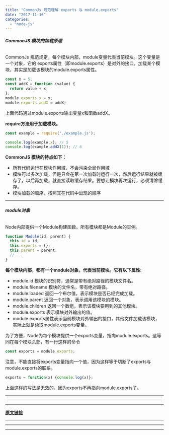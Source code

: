 ```yaml
---
title: "CommonJs 规范理解 exports 与 module.exports"
date: "2017-11-16"
categories: 
  - "node-js"
---
```


###### **CommonJS 模块的加载原理**

CommonJs 规范规定，每个模块内部，module变量代表当前模块。这个变量是一个对象，它的 exports属性（即module.exports）是对外的接口，加载某个模块，其实是加载该模块的module.exports属性。

```javascript
const x = 5;
const addX = function (value) {
  return value + x;
};
module.exports.x = x;
module.exports.addX = addX;
```

上面代码通过module.exports输出变量x和函数addX。

**require方法用于加载模块。**

```javascript
const example = require('./example.js');

console.log(example.x); // 5
console.log(example.addX(1)); // 6
```

**CommonJS 模块的特点如下：**

- 所有代码运行在模块作用域，不会污染全局作用域
- 模块可以多次加载，但是只会在第一次加载时运行一次，然后运行结果就被缓存了，以后再加载，就直接读取缓存结果。要想让模块再次运行，必须清除缓存。
- 模块加载的顺序，按照其在代码中出现的顺序

* * *

###### **module对象**

Node内部提供一个Module构建函数。所有模块都是Module的实例。

```javascript
function Module(id, parent) {
  this.id = id;
  this.exports = {};
  this.parent = parent;
  // ...
}
```

**每个模块内部，都有一个module对象，代表当前模块。它有以下属性:**

- module.id 模块的识别符，通常是带有绝对路径的模块文件名。
- module.filename 模块的文件名，带有绝对路径。
- module.loaded 返回一个布尔值，表示模块是否已经完成加载。
- module.parent 返回一个对象，表示调用该模块的模块。
- module.children 返回一个数组，表示该模块要用到的其他模块。
- module.exports 表示模块对外输出的值。
- module.exports属性表示当前模块对外输出的接口，其他文件加载该模块，实际上就是读取module.exports变量。

为了方便，Node为每个模块提供一个exports变量，指向module.exports。这等同在每个模块头部，有一行这样的命令

```javascript
const exports = module.exports;
```

注意，不能直接将exports变量指向一个值，因为这样等于切断了exports与module.exports的联系。

```javascript
exports = function(x) {console.log(x)};
```

上面这样的写法是无效的，因为exports不再指向module.exports了。

* * *

* * *

* * *

**[原文链接](https://segmentfault.com/a/1190000021911869 "原文链接")**

* * *

* * *

* * *
